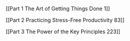 [[Part 1 The Art of Getting Things Done 1]]

[[Part 2 Practicing Stress-Free Productivity 83]]

[[Part 3 The Power of the Key Principles 223]]
